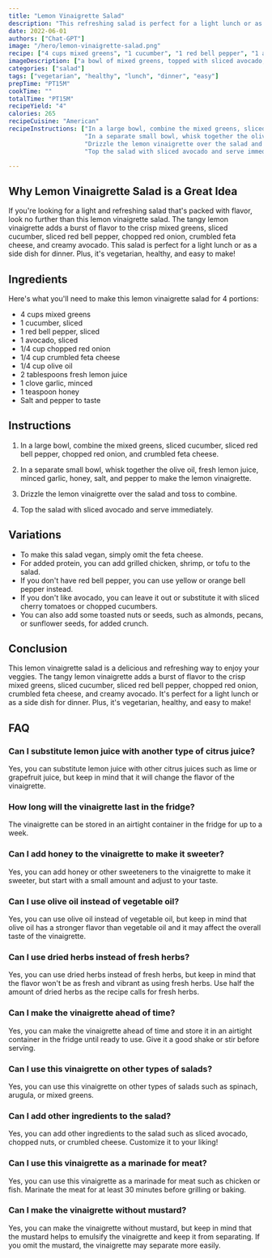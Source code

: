 ```yaml
---
title: "Lemon Vinaigrette Salad"
description: "This refreshing salad is perfect for a light lunch or as a side dish for dinner. The tangy lemon vinaigrette adds a burst of flavor to the crisp vegetables and creamy avocado."
date: 2022-06-01
authors: ["Chat-GPT"]
image: "/hero/lemon-vinaigrette-salad.png"
recipe: ["4 cups mixed greens", "1 cucumber", "1 red bell pepper", "1 avocado", "1/4 cup chopped red onion", "1/4 cup crumbled feta cheese", "1/4 cup olive oil", "2 tablespoons fresh lemon juice", "1 clove garlic, minced", "1 teaspoon honey", "Salt and pepper to taste"]
imageDescription: ["a bowl of mixed greens, topped with sliced avocado, chopped red onion, crumbled feta cheese, and a tangy lemon vinaigrette"]
categories: ["salad"]
tags: ["vegetarian", "healthy", "lunch", "dinner", "easy"]
prepTime: "PT15M"
cookTime: ""
totalTime: "PT15M"
recipeYield: "4"
calories: 265
recipeCuisine: "American"
recipeInstructions: ["In a large bowl, combine the mixed greens, sliced cucumber, sliced red bell pepper, chopped red onion, and crumbled feta cheese.",
                     "In a separate small bowl, whisk together the olive oil, fresh lemon juice, minced garlic, honey, salt, and pepper to make the lemon vinaigrette.",
                     "Drizzle the lemon vinaigrette over the salad and toss to combine.",
                     "Top the salad with sliced avocado and serve immediately."]

---
```


## Why Lemon Vinaigrette Salad is a Great Idea

If you're looking for a light and refreshing salad that's packed with flavor, look no further than this lemon vinaigrette salad. The tangy lemon vinaigrette adds a burst of flavor to the crisp mixed greens, sliced cucumber, sliced red bell pepper, chopped red onion, crumbled feta cheese, and creamy avocado. This salad is perfect for a light lunch or as a side dish for dinner. Plus, it's vegetarian, healthy, and easy to make!

## Ingredients

Here's what you'll need to make this lemon vinaigrette salad for 4 portions:

- 4 cups mixed greens
- 1 cucumber, sliced
- 1 red bell pepper, sliced
- 1 avocado, sliced
- 1/4 cup chopped red onion
- 1/4 cup crumbled feta cheese
- 1/4 cup olive oil
- 2 tablespoons fresh lemon juice
- 1 clove garlic, minced
- 1 teaspoon honey
- Salt and pepper to taste

## Instructions

1. In a large bowl, combine the mixed greens, sliced cucumber, sliced red bell pepper, chopped red onion, and crumbled feta cheese.

2. In a separate small bowl, whisk together the olive oil, fresh lemon juice, minced garlic, honey, salt, and pepper to make the lemon vinaigrette.

3. Drizzle the lemon vinaigrette over the salad and toss to combine.

4. Top the salad with sliced avocado and serve immediately.

## Variations

- To make this salad vegan, simply omit the feta cheese.
- For added protein, you can add grilled chicken, shrimp, or tofu to the salad.
- If you don't have red bell pepper, you can use yellow or orange bell pepper instead.
- If you don't like avocado, you can leave it out or substitute it with sliced cherry tomatoes or chopped cucumbers.
- You can also add some toasted nuts or seeds, such as almonds, pecans, or sunflower seeds, for added crunch.

## Conclusion

This lemon vinaigrette salad is a delicious and refreshing way to enjoy your veggies. The tangy lemon vinaigrette adds a burst of flavor to the crisp mixed greens, sliced cucumber, sliced red bell pepper, chopped red onion, crumbled feta cheese, and creamy avocado. It's perfect for a light lunch or as a side dish for dinner. Plus, it's vegetarian, healthy, and easy to make!

## FAQ

### Can I substitute lemon juice with another type of citrus juice?
Yes, you can substitute lemon juice with other citrus juices such as lime or grapefruit juice, but keep in mind that it will change the flavor of the vinaigrette.

### How long will the vinaigrette last in the fridge?
The vinaigrette can be stored in an airtight container in the fridge for up to a week.

### Can I add honey to the vinaigrette to make it sweeter?
Yes, you can add honey or other sweeteners to the vinaigrette to make it sweeter, but start with a small amount and adjust to your taste.

### Can I use olive oil instead of vegetable oil?
Yes, you can use olive oil instead of vegetable oil, but keep in mind that olive oil has a stronger flavor than vegetable oil and it may affect the overall taste of the vinaigrette.

### Can I use dried herbs instead of fresh herbs?
Yes, you can use dried herbs instead of fresh herbs, but keep in mind that the flavor won't be as fresh and vibrant as using fresh herbs. Use half the amount of dried herbs as the recipe calls for fresh herbs.

### Can I make the vinaigrette ahead of time?
Yes, you can make the vinaigrette ahead of time and store it in an airtight container in the fridge until ready to use. Give it a good shake or stir before serving.

### Can I use this vinaigrette on other types of salads?
Yes, you can use this vinaigrette on other types of salads such as spinach, arugula, or mixed greens.

### Can I add other ingredients to the salad?
Yes, you can add other ingredients to the salad such as sliced avocado, chopped nuts, or crumbled cheese. Customize it to your liking!

### Can I use this vinaigrette as a marinade for meat?
Yes, you can use this vinaigrette as a marinade for meat such as chicken or fish. Marinate the meat for at least 30 minutes before grilling or baking.

### Can I make the vinaigrette without mustard?
Yes, you can make the vinaigrette without mustard, but keep in mind that the mustard helps to emulsify the vinaigrette and keep it from separating. If you omit the mustard, the vinaigrette may separate more easily.